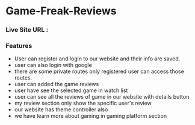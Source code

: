 # Game-Freak-Reviews

### Live Site URL : 

### Features
- User can register and login to our website and their info are saved.
- user can also login with google
- there are some private routes only registered user can access those routes.
- user can added the game reviews
- user have see the selected game in watch list
- user can see all the reviews of game in our website with details button
- my review section only show the specific user's review
- our website has theme controller also
- we have learn more about gaming in gaming platform section
